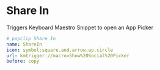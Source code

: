 # Share In #

Triggers Keyboard Maestro Snippet to open an App Picker

```yaml
# popclip Share In
name: ShareIn
icon: symbol:square.and.arrow.up.circle
url: kmtrigger://macro=Show%20Social%20Picker
before: copy
```
